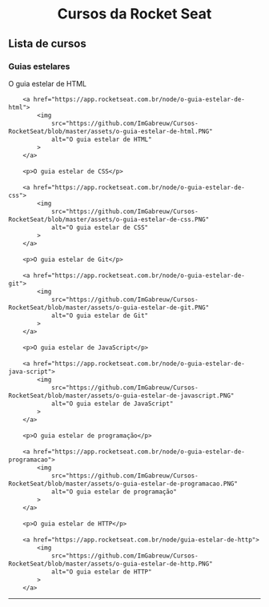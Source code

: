 <h1 align="center">Cursos da Rocket Seat</h1>

<h2 align="left">Lista de cursos</h2>

<h3>Guias estelares</h3>
<p align="left">
        <p>O guia estelar de HTML</p>

        <a href="https://app.rocketseat.com.br/node/o-guia-estelar-de-html">
            <img 
                src="https://github.com/ImGabreuw/Cursos-RocketSeat/blob/master/assets/o-guia-estelar-de-html.PNG"
                alt="O guia estelar de HTML"
            >
        </a>

        <p>O guia estelar de CSS</p>

        <a href="https://app.rocketseat.com.br/node/o-guia-estelar-de-css">
            <img 
                src="https://github.com/ImGabreuw/Cursos-RocketSeat/blob/master/assets/o-guia-estelar-de-css.PNG" 
                alt="O guia estelar de CSS"
            >
        </a>

        <p>O guia estelar de Git</p>

        <a href="https://app.rocketseat.com.br/node/o-guia-estelar-de-git">
            <img 
                src="https://github.com/ImGabreuw/Cursos-RocketSeat/blob/master/assets/o-guia-estelar-de-git.PNG" 
                alt="O guia estelar de Git"
            >
        </a>

        <p>O guia estelar de JavaScript</p>

        <a href="https://app.rocketseat.com.br/node/o-guia-estelar-de-java-script">
            <img 
                src="https://github.com/ImGabreuw/Cursos-RocketSeat/blob/master/assets/o-guia-estelar-de-javascript.PNG"
                alt="O guia estelar de JavaScript"
            >
        </a>

        <p>O guia estelar de programação</p>

        <a href="https://app.rocketseat.com.br/node/o-guia-estelar-de-programacao">
            <img 
                src="https://github.com/ImGabreuw/Cursos-RocketSeat/blob/master/assets/o-guia-estelar-de-programacao.PNG" 
                alt="O guia estelar de programação"
            >
        </a>

        <p>O guia estelar de HTTP</p>

        <a href="https://app.rocketseat.com.br/node/guia-estelar-de-http">
            <img 
                src="https://github.com/ImGabreuw/Cursos-RocketSeat/blob/master/assets/o-guia-estelar-de-http.PNG" 
                alt="O guia estelar de HTTP"
            >
        </a>
</p>

---
